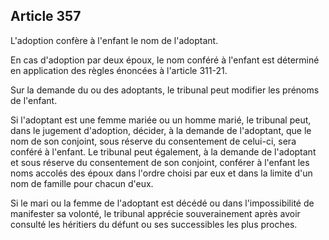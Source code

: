 Article 357
----
L'adoption confère à l'enfant le nom de l'adoptant.

En cas d'adoption par deux époux, le nom conféré à l'enfant est déterminé en
application des règles énoncées à l'article 311-21.

Sur la demande du ou des adoptants, le tribunal peut modifier les prénoms de
l'enfant.

Si l'adoptant est une femme mariée ou un homme marié, le tribunal peut, dans le
jugement d'adoption, décider, à la demande de l'adoptant, que le nom de son
conjoint, sous réserve du consentement de celui-ci, sera conféré à l'enfant. Le
tribunal peut également, à la demande de l'adoptant et sous réserve du
consentement de son conjoint, conférer à l'enfant les noms accolés des époux
dans l'ordre choisi par eux et dans la limite d'un nom de famille pour chacun
d'eux.

Si le mari ou la femme de l'adoptant est décédé ou dans l'impossibilité de
manifester sa volonté, le tribunal apprécie souverainement après avoir consulté
les héritiers du défunt ou ses successibles les plus proches.
